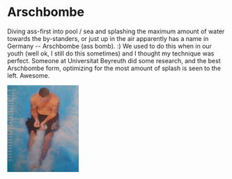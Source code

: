 # Arschbombe

Diving ass-first into pool / sea and splashing the maximum amount of water towards  the by-standers, or just up in the air  apparently has  a name in Germany -- Arschbombe (ass bomb). :) We used to do this when in our youth (well ok, I still do this sometimes) and I thought my technique was perfect. Someone at Universitat Beyreuth did some research, and the best Arschbombe form, optimizing for the most amount of splash is seen to the left. Awesome.



![](arschbombe.jpg)
